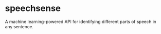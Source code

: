 # speechsense
A machine learning-powered API for identifying different parts of speech in any sentence.
